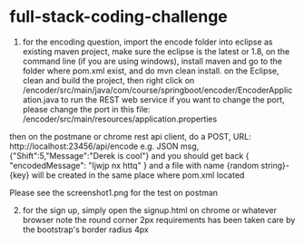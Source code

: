 # full-stack-coding-challenge
1. for the encoding question, import the encode folder into eclipse as existing maven project, make sure the eclipse is the latest or 1.8, 
on the command line (if you are using windows), install maven and go to the folder where pom.xml exist, and do mvn clean install.
on the Eclipse, clean and build the project, then right click on 
/encoder/src/main/java/com/course/springboot/encoder/EncoderApplication.java
to run the REST web service
if you want to change the port, please change the port in this file:
/encoder/src/main/resources/application.properties

then on the postmane or chrome rest api client, 
do a POST, URL: http://localhost:23456/api/encode 
e.g. JSON msg, 
{"Shift":5,"Message":"Derek is cool"}
and you should get back
{
    "encodedMessage": "Ijwjp nx httq"
}
and a file with name {random string}-{key} will be created in the same place where pom.xml located

Please see the screenshot1.png for the test on postman

2. for the sign up, simply open the signup.html on chrome or whatever browser
note the round corner 2px requirements has been taken care by the bootstrap's border radius 4px
